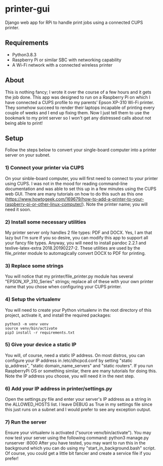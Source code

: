 # printer-gui
Django web app for RPi to handle print jobs using a connected CUPS printer.

## Requirements
- Python3.8.3
- Raspberry Pi or similar SBC with networking capability
- A Wi-Fi network with a connected wireless printer

## About
This is nothing fancy; I wrote it over the course of a few hours
and it gets the job done. This app was designed to run on a Raspberry
Pi on which I have connected a CUPS profile to my parents' Epson XP-310
Wi-Fi printer. They somehow succeed to render their laptops incapable
of printing every couple of weeks and I end up fixing them. Now I just
tell them to use the bookmark to my print server so I won't get any
distressed calls about not being able to print!

## Setup

Follow the steps below to convert your single-board computer into
a printer server on your subnet.

### 1) Connect your printer via CUPS
On your sinble-board computer, you will first need to connect to your
printer using CUPS. I was not in the mood for reading command-line
documentation and was able to set this up in a few minutes using the
CUPS web GUI. There are many tutorials on how to do this such as this
one (https://www.howtogeek.com/169679/how-to-add-a-printer-to-your-raspberry-pi-or-other-linux-computer/).
Note the printer name; you will need it soon.

### 2) Install some necessary utilities
My printer server only handles 2 file types: PDF and DOCX. Yes, I am
that lazy but I'm sure if you so desire, you can modify this app to
support all your fancy file types. Anyway, you will need to install
pandoc 2.2.1 and texlive-latex-extra 2018.20190227-2. These utilities
are used by the file_printer module to automagically convert DOCX to PDF
for printing.

### 3) Replace some strings
You will notice that my printer/file_printer.py module has several
"EPSON_XP_310_Series" strings; replace all of these with your own
printer name that you chose when configuring your CUPS printer.

### 4) Setup the virtualenv
You will need to create your Python virtualenv in the root directory
of this project, activate it, and install the required packages:

    python3 -m venv venv
    source venv/bin/activate
    pip3 install -r requirements.txt
    
### 5) Give your device a static IP
You will, of course, need a static IP address. On most distros, you
can configure your IP address in /etc/dhcpcd.conf by setting
"static ip_address", "static domain_name_servers" and "static routers".
If you run RaspberryPi OS or something similar, there are many tutorials
for doing this. Note the IP address you choose, you will need it in the
next step.

### 6) Add your IP address in printer/settings.py
Open the settings.py file and enter your server's IP address as a string
in the ALLOWED_HOSTS list. I leave DEBUG as True in my settings file since
this just runs on a subnet and I would prefer to see any exception output.

### 7) Run the server
Ensure your virtualenv is activated ("source venv/bin/activate"). You may
now test your server using the following command:
    python3 manage.py runserver <your-ip>:8000
After you have tested, you may want to run this in the background which
you can do using my "start_in_background.bash" script. Of course, you could
get a little bit fancier and create a service file if you prefer!
